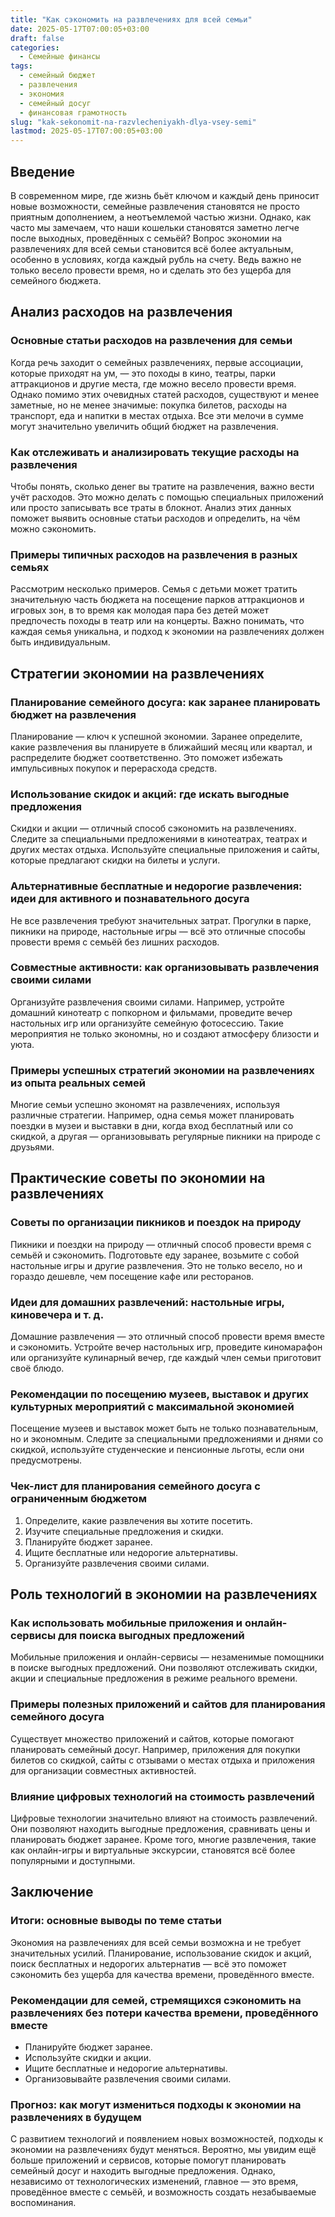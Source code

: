 ```yaml
---
title: "Как сэкономить на развлечениях для всей семьи"
date: 2025-05-17T07:00:05+03:00
draft: false
categories:
  - Семейные финансы
tags:
  - семейный бюджет
  - развлечения
  - экономия
  - семейный досуг
  - финансовая грамотность
slug: "kak-sekonomit-na-razvlecheniyakh-dlya-vsey-semi"
lastmod: 2025-05-17T07:00:05+03:00
---
```


## Введение

В современном мире, где жизнь бьёт ключом и каждый день приносит новые возможности, семейные развлечения становятся не просто приятным дополнением, а неотъемлемой частью жизни. Однако, как часто мы замечаем, что наши кошельки становятся заметно легче после выходных, проведённых с семьёй? Вопрос экономии на развлечениях для всей семьи становится всё более актуальным, особенно в условиях, когда каждый рубль на счету. Ведь важно не только весело провести время, но и сделать это без ущерба для семейного бюджета.

## Анализ расходов на развлечения

### Основные статьи расходов на развлечения для семьи

Когда речь заходит о семейных развлечениях, первые ассоциации, которые приходят на ум, — это походы в кино, театры, парки аттракционов и другие места, где можно весело провести время. Однако помимо этих очевидных статей расходов, существуют и менее заметные, но не менее значимые: покупка билетов, расходы на транспорт, еда и напитки в местах отдыха. Все эти мелочи в сумме могут значительно увеличить общий бюджет на развлечения.

### Как отслеживать и анализировать текущие расходы на развлечения

Чтобы понять, сколько денег вы тратите на развлечения, важно вести учёт расходов. Это можно делать с помощью специальных приложений или просто записывать все траты в блокнот. Анализ этих данных поможет выявить основные статьи расходов и определить, на чём можно сэкономить.

### Примеры типичных расходов на развлечения в разных семьях

Рассмотрим несколько примеров. Семья с детьми может тратить значительную часть бюджета на посещение парков аттракционов и игровых зон, в то время как молодая пара без детей может предпочесть походы в театр или на концерты. Важно понимать, что каждая семья уникальна, и подход к экономии на развлечениях должен быть индивидуальным.

## Стратегии экономии на развлечениях

### Планирование семейного досуга: как заранее планировать бюджет на развлечения

Планирование — ключ к успешной экономии. Заранее определите, какие развлечения вы планируете в ближайший месяц или квартал, и распределите бюджет соответственно. Это поможет избежать импульсивных покупок и перерасхода средств.

### Использование скидок и акций: где искать выгодные предложения

Скидки и акции — отличный способ сэкономить на развлечениях. Следите за специальными предложениями в кинотеатрах, театрах и других местах отдыха. Используйте специальные приложения и сайты, которые предлагают скидки на билеты и услуги.

### Альтернативные бесплатные и недорогие развлечения: идеи для активного и познавательного досуга

Не все развлечения требуют значительных затрат. Прогулки в парке, пикники на природе, настольные игры — всё это отличные способы провести время с семьёй без лишних расходов.

### Совместные активности: как организовывать развлечения своими силами

Организуйте развлечения своими силами. Например, устройте домашний кинотеатр с попкорном и фильмами, проведите вечер настольных игр или организуйте семейную фотосессию. Такие мероприятия не только экономны, но и создают атмосферу близости и уюта.

### Примеры успешных стратегий экономии на развлечениях из опыта реальных семей

Многие семьи успешно экономят на развлечениях, используя различные стратегии. Например, одна семья может планировать поездки в музеи и выставки в дни, когда вход бесплатный или со скидкой, а другая — организовывать регулярные пикники на природе с друзьями.

## Практические советы по экономии на развлечениях

### Советы по организации пикников и поездок на природу

Пикники и поездки на природу — отличный способ провести время с семьёй и сэкономить. Подготовьте еду заранее, возьмите с собой настольные игры и другие развлечения. Это не только весело, но и гораздо дешевле, чем посещение кафе или ресторанов.

### Идеи для домашних развлечений: настольные игры, киновечера и т. д.

Домашние развлечения — это отличный способ провести время вместе и сэкономить. Устройте вечер настольных игр, проведите киномарафон или организуйте кулинарный вечер, где каждый член семьи приготовит своё блюдо.

### Рекомендации по посещению музеев, выставок и других культурных мероприятий с максимальной экономией

Посещение музеев и выставок может быть не только познавательным, но и экономным. Следите за специальными предложениями и днями со скидкой, используйте студенческие и пенсионные льготы, если они предусмотрены.

### Чек-лист для планирования семейного досуга с ограниченным бюджетом

1. Определите, какие развлечения вы хотите посетить.
2. Изучите специальные предложения и скидки.
3. Планируйте бюджет заранее.
4. Ищите бесплатные или недорогие альтернативы.
5. Организуйте развлечения своими силами.

## Роль технологий в экономии на развлечениях

### Как использовать мобильные приложения и онлайн-сервисы для поиска выгодных предложений

Мобильные приложения и онлайн-сервисы — незаменимые помощники в поиске выгодных предложений. Они позволяют отслеживать скидки, акции и специальные предложения в режиме реального времени.

### Примеры полезных приложений и сайтов для планирования семейного досуга

Существует множество приложений и сайтов, которые помогают планировать семейный досуг. Например, приложения для покупки билетов со скидкой, сайты с отзывами о местах отдыха и приложения для организации совместных активностей.

### Влияние цифровых технологий на стоимость развлечений

Цифровые технологии значительно влияют на стоимость развлечений. Они позволяют находить выгодные предложения, сравнивать цены и планировать бюджет заранее. Кроме того, многие развлечения, такие как онлайн-игры и виртуальные экскурсии, становятся всё более популярными и доступными.

## Заключение

### Итоги: основные выводы по теме статьи

Экономия на развлечениях для всей семьи возможна и не требует значительных усилий. Планирование, использование скидок и акций, поиск бесплатных и недорогих альтернатив — всё это поможет сэкономить без ущерба для качества времени, проведённого вместе.

### Рекомендации для семей, стремящихся сэкономить на развлечениях без потери качества времени, проведённого вместе

- Планируйте бюджет заранее.
- Используйте скидки и акции.
- Ищите бесплатные и недорогие альтернативы.
- Организовывайте развлечения своими силами.

### Прогноз: как могут измениться подходы к экономии на развлечениях в будущем

С развитием технологий и появлением новых возможностей, подходы к экономии на развлечениях будут меняться. Вероятно, мы увидим ещё больше приложений и сервисов, которые помогут планировать семейный досуг и находить выгодные предложения. Однако, независимо от технологических изменений, главное — это время, проведённое вместе с семьёй, и возможность создать незабываемые воспоминания.
